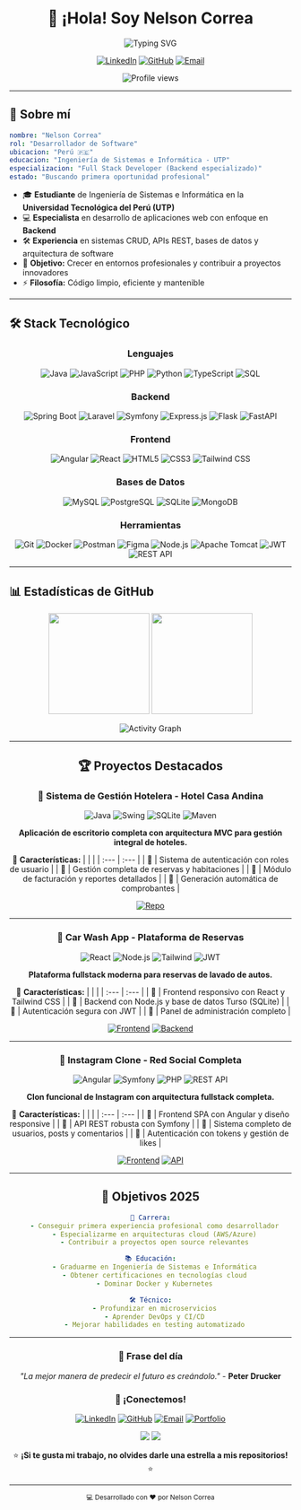 <div align="center">

# 👋 ¡Hola! Soy Nelson Correa

![Typing SVG](https://readme-typing-svg.herokuapp.com?font=Fira+Code&weight=500&size=24&pause=1000&color=36BCF7&center=true&vCenter=true&width=600&lines=Desarrollador+de+Software;Full+Stack+Developer;Especialista+en+Backend;Estudiante+de+Ingenier%C3%ADa;Creando+soluciones+innovadoras)


[![LinkedIn](https://img.shields.io/badge/LinkedIn-0077B5?style=for-the-badge&logo=linkedin&logoColor=white)](https://www.linkedin.com/in/nelson-correa98/)
[![GitHub](https://img.shields.io/badge/GitHub-100000?style=for-the-badge&logo=github&logoColor=white)](https://github.com/Nelsoncg98)
[![Email](https://img.shields.io/badge/Email-D14836?style=for-the-badge&logo=gmail&logoColor=white)](mailto:nelsonc897@gmail.com)

<img src="https://komarev.com/ghpvc/?username=Nelsoncg98&color=blueviolet&style=flat-square&label=Visitas+al+perfil" alt="Profile views" />

</div>

---

## 🚀 Sobre mí

```yaml
nombre: "Nelson Correa"
rol: "Desarrollador de Software"
ubicacion: "Perú 🇵🇪"
educacion: "Ingeniería de Sistemas e Informática - UTP"
especializacion: "Full Stack Developer (Backend especializado)"
estado: "Buscando primera oportunidad profesional"
```

- 🎓 **Estudiante** de Ingeniería de Sistemas e Informática en la **Universidad Tecnológica del Perú (UTP)**
- 💻 **Especialista** en desarrollo de aplicaciones web con enfoque en **Backend**
- 🛠️ **Experiencia** en sistemas CRUD, APIs REST, bases de datos y arquitectura de software
- 🎯 **Objetivo:** Crecer en entornos profesionales y contribuir a proyectos innovadores
- ⚡ **Filosofía:** Código limpio, eficiente y mantenible

---

## 🛠️ Stack Tecnológico

<div align="center">

### Lenguajes
![Java](https://img.shields.io/badge/Java-ED8B00?style=for-the-badge&logo=openjdk&logoColor=white)
![JavaScript](https://img.shields.io/badge/JavaScript-F7DF1E?style=for-the-badge&logo=javascript&logoColor=black)
![PHP](https://img.shields.io/badge/PHP-777BB4?style=for-the-badge&logo=php&logoColor=white)
![Python](https://img.shields.io/badge/Python-3776AB?style=for-the-badge&logo=python&logoColor=white)
![TypeScript](https://img.shields.io/badge/TypeScript-007ACC?style=for-the-badge&logo=typescript&logoColor=white)
![SQL](https://img.shields.io/badge/SQL-336791?style=for-the-badge&logo=postgresql&logoColor=white)

### Backend
![Spring Boot](https://img.shields.io/badge/Spring_Boot-6DB33F?style=for-the-badge&logo=spring-boot&logoColor=white)
![Laravel](https://img.shields.io/badge/Laravel-FF2D20?style=for-the-badge&logo=laravel&logoColor=white)
![Symfony](https://img.shields.io/badge/Symfony-000000?style=for-the-badge&logo=symfony&logoColor=white)
![Express.js](https://img.shields.io/badge/Express.js-404D59?style=for-the-badge&logo=express&logoColor=white)
![Flask](https://img.shields.io/badge/Flask-000000?style=for-the-badge&logo=flask&logoColor=white)
![FastAPI](https://img.shields.io/badge/FastAPI-005571?style=for-the-badge&logo=fastapi&logoColor=white)

### Frontend
![Angular](https://img.shields.io/badge/Angular-DD0031?style=for-the-badge&logo=angular&logoColor=white)
![React](https://img.shields.io/badge/React-20232A?style=for-the-badge&logo=react&logoColor=61DAFB)
![HTML5](https://img.shields.io/badge/HTML5-E34F26?style=for-the-badge&logo=html5&logoColor=white)
![CSS3](https://img.shields.io/badge/CSS3-1572B6?style=for-the-badge&logo=css3&logoColor=white)
![Tailwind CSS](https://img.shields.io/badge/Tailwind_CSS-38B2AC?style=for-the-badge&logo=tailwind-css&logoColor=white)

### Bases de Datos
![MySQL](https://img.shields.io/badge/MySQL-00000F?style=for-the-badge&logo=mysql&logoColor=white)
![PostgreSQL](https://img.shields.io/badge/PostgreSQL-316192?style=for-the-badge&logo=postgresql&logoColor=white)
![SQLite](https://img.shields.io/badge/SQLite-07405E?style=for-the-badge&logo=sqlite&logoColor=white)
![MongoDB](https://img.shields.io/badge/MongoDB-4EA94B?style=for-the-badge&logo=mongodb&logoColor=white)

### Herramientas
![Git](https://img.shields.io/badge/Git-F05032?style=for-the-badge&logo=git&logoColor=white)
![Docker](https://img.shields.io/badge/Docker-2496ED?style=for-the-badge&logo=docker&logoColor=white)
![Postman](https://img.shields.io/badge/Postman-FF6C37?style=for-the-badge&logo=postman&logoColor=white)
![Figma](https://img.shields.io/badge/Figma-F24E1E?style=for-the-badge&logo=figma&logoColor=white)
![Node.js](https://img.shields.io/badge/Node.js-43853D?style=for-the-badge&logo=node.js&logoColor=white)
![Apache Tomcat](https://img.shields.io/badge/Apache_Tomcat-F8DC75?style=for-the-badge&logo=apache-tomcat&logoColor=black)
![JWT](https://img.shields.io/badge/JWT-black?style=for-the-badge&logo=JSON%20web%20tokens)
![REST API](https://img.shields.io/badge/REST_API-02569B?style=for-the-badge&logo=rest&logoColor=white)

</div>

---

## 📊 Estadísticas de GitHub

<div align="center">

<img height="180em" src="https://github-readme-stats.vercel.app/api?username=Nelsoncg98&show_icons=true&theme=dark&include_all_commits=true&count_private=true"/>
<img height="180em" src="https://github-readme-stats.vercel.app/api/top-langs/?username=Nelsoncg98&layout=compact&langs_count=7&theme=dark"/>

</div>

<div align="center">



![Activity Graph](https://github-readme-activity-graph.vercel.app/graph?username=Nelsoncg98&bg_color=0d1117&color=79ff97&line=79ff97&point=ffffff&area=true&hide_border=true)



---

## 🏆 Proyectos Destacados

### 🏨 Sistema de Gestión Hotelera - Hotel Casa Andina

<div align="center">

![Java](https://img.shields.io/badge/Java-ED8B00?style=flat-square&logo=openjdk&logoColor=white)
![Swing](https://img.shields.io/badge/Swing-ED8B00?style=flat-square&logo=java&logoColor=white)
![SQLite](https://img.shields.io/badge/SQLite-07405E?style=flat-square&logo=sqlite&logoColor=white)
![Maven](https://img.shields.io/badge/Maven-C71A36?style=flat-square&logo=apache-maven&logoColor=white)

</div>

**Aplicación de escritorio completa con arquitectura MVC para gestión integral de hoteles.**

🔹 **Características:**
| | |
| :--- | :--- |
| 🔹 | Sistema de autenticación con roles de usuario |
| 🔹 | Gestión completa de reservas y habitaciones |
| 🔹 | Módulo de facturación y reportes detallados |
| 🔹 | Generación automática de comprobantes |

<div align="center">

[![Repo](https://img.shields.io/badge/Repositorio-100000?style=for-the-badge&logo=github&logoColor=white)](https://github.com/Nelsoncg98/SistemaGestionHotelera)

</div>

---

### 🚗 Car Wash App - Plataforma de Reservas

<div align="center">

![React](https://img.shields.io/badge/React-20232A?style=flat-square&logo=react&logoColor=61DAFB)
![Node.js](https://img.shields.io/badge/Node.js-43853D?style=flat-square&logo=node.js&logoColor=white)
![Tailwind](https://img.shields.io/badge/Tailwind-38B2AC?style=flat-square&logo=tailwind-css&logoColor=white)
![JWT](https://img.shields.io/badge/JWT-000000?style=flat-square&logo=JSON%20web%20tokens&logoColor=white)

</div>

**Plataforma fullstack moderna para reservas de lavado de autos.**

🔹 **Características:**
| | |
| :--- | :--- |
| 🔹 | Frontend responsivo con React y Tailwind CSS |
| 🔹 | Backend con Node.js y base de datos Turso (SQLite) |
| 🔹 | Autenticación segura con JWT |
| 🔹 | Panel de administración completo |

<div align="center">

[![Frontend](https://img.shields.io/badge/Frontend-100000?style=for-the-badge&logo=github&logoColor=white)](https://github.com/Nelsoncg98/CarWash-Frontend)
[![Backend](https://img.shields.io/badge/Backend-100000?style=for-the-badge&logo=github&logoColor=white)](https://github.com/Nelsoncg98/CarWash-Backend)

</div>

---

### 📸 Instagram Clone - Red Social Completa

<div align="center">

![Angular](https://img.shields.io/badge/Angular-DD0031?style=flat-square&logo=angular&logoColor=white)
![Symfony](https://img.shields.io/badge/Symfony-000000?style=flat-square&logo=symfony&logoColor=white)
![PHP](https://img.shields.io/badge/PHP-777BB4?style=flat-square&logo=php&logoColor=white)
![REST API](https://img.shields.io/badge/REST_API-02569B?style=flat-square&logo=fastapi&logoColor=white)

</div>

**Clon funcional de Instagram con arquitectura fullstack completa.**

🔹 **Características:**
| | |
| :--- | :--- |
| 🔹 | Frontend SPA con Angular y diseño responsive |
| 🔹 | API REST robusta con Symfony |
| 🔹 | Sistema completo de usuarios, posts y comentarios |
| 🔹 | Autenticación con tokens y gestión de likes |

<div align="center">

[![Frontend](https://img.shields.io/badge/Frontend_Angular-100000?style=for-the-badge&logo=github&logoColor=white)](https://github.com/Nelsoncg98/Instagram-Frontend)
[![API](https://img.shields.io/badge/API_Symfony-100000?style=for-the-badge&logo=github&logoColor=white)](https://github.com/Nelsoncg98/Instagram-API)

</div>

---

## 🎯 Objetivos 2025

```yaml
🚀 Carrera:
  - Conseguir primera experiencia profesional como desarrollador
  - Especializarme en arquitecturas cloud (AWS/Azure)
  - Contribuir a proyectos open source relevantes

📚 Educación:
  - Graduarme en Ingeniería de Sistemas e Informática
  - Obtener certificaciones en tecnologías cloud
  - Dominar Docker y Kubernetes

🛠️ Técnico:
  - Profundizar en microservicios
  - Aprender DevOps y CI/CD
  - Mejorar habilidades en testing automatizado
```

---

<div align="center">

### 💭 Frase del día
*"La mejor manera de predecir el futuro es creándolo."* - **Peter Drucker**

### 🤝 ¡Conectemos!

[![LinkedIn](https://img.shields.io/badge/LinkedIn-Nelson_Correa-0077B5?style=for-the-badge&logo=linkedin&logoColor=white)](https://www.linkedin.com/in/nelson-correa98/)
[![GitHub](https://img.shields.io/badge/GitHub-Nelsoncg98-100000?style=for-the-badge&logo=github&logoColor=white)](https://github.com/Nelsoncg98)
[![Email](https://img.shields.io/badge/Email-nelsonc897@gmail.com-D14836?style=for-the-badge&logo=gmail&logoColor=white)](mailto:nelsonc897@gmail.com)
[![Portfolio](https://img.shields.io/badge/Portfolio-Próximamente-FF5722?style=for-the-badge&logo=google-chrome&logoColor=white)](#)

![](https://img.shields.io/github/followers/Nelsoncg98?label=Seguidores&style=social)
![](https://img.shields.io/github/stars/Nelsoncg98?label=Estrellas&style=social)

⭐ **¡Si te gusta mi trabajo, no olvides darle una estrella a mis repositorios!** ⭐

</div>

---

<div align="center">
<sub>💻 Desarrollado con ❤️ por Nelson Correa</sub>
</div>